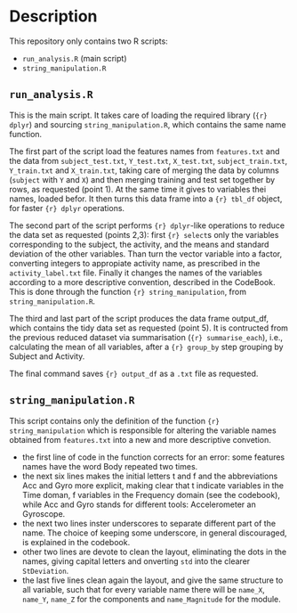 # Description

This repository only contains two R scripts:
* `run_analysis.R` (main script)
* `string_manipulation.R`

## `run_analysis.R`

This is the main script. It takes care of loading the required library (`{r} dplyr`) and sourcing `string_manipulation.R`, which contains the same name function.

The first part of the script load the features names from `features.txt` and the data from `subject_test.txt`, `Y_test.txt`, `X_test.txt`, `subject_train.txt`, `Y_train.txt` and `X_train.txt`, taking care of merging the data by columns (`subject` with `Y` and `X`) and then merging training and test set together by rows, as requested (point 1). At the same time it gives to variables thei names, loaded befor. It then turns this data frame into a `{r} tbl_df` object, for faster `{r} dplyr` operations.

The second part of the script performs `{r} dplyr`-like operations to reduce the data set as requested (points 2,3): first `{r} select`s only the variables corresponding to the subject, the activity, and the means and standard deviation of the other variables. Than turn the vector variable into a factor, converting integers to appropiate activity name, as prescribed in the `activity_label.txt` file. Finally it changes the names of the variables according to a more descriptive convention, described in the CodeBook. This is done through the function `{r} string_manipulation`, from `string_manipulation.R`.

The third and last part of the script produces the data frame output_df, which contains the tidy data set as requested (point 5). It is contructed from the previous reduced dataset via summarisation (`{r} summarise_each`), i.e., calculating the mean of all variables, after a `{r} group_by` step grouping by Subject and Activity.

The final command saves `{r} output_df` as a `.txt` file as requested.

## `string_manipulation.R`

This script contains only the definition of the function `{r} string_manipulation` which is responsible for altering the variable names obtained from `features.txt` into a new and more descriptive convetion.

* the first line of code in the function corrects for an error: some features names have the word Body repeated two times.
* the next six lines makes the initial letters t and f and the abbreviations Acc and Gyro more explicit, making clear that t indicate variables in the Time doman, f variables in the Frequency domain (see the codebook), while Acc and Gyro stands for different tools: Accelerometer an Gyroscope.
* the next two lines inster underscores to separate different part of the name. The choice of keeping some underscore, in general discouraged, is explained in the codebook.
* other two lines are devote to clean the layout, eliminating the dots in the names, giving capital letters and onverting `std` into the clearer `StDeviation`.
* the last five lines clean again the layout, and give the same structure to all variable, such that for every variable name there will be `name_X`, `name_Y`, `name_Z` for the components and `name_Magnitude` for the module.
